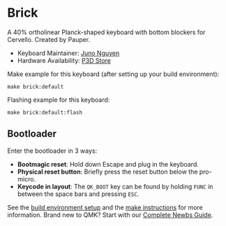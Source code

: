 # Brick

A 40% ortholinear Planck-shaped keyboard with bottom blockers for Cervello. Created by Pauper.

* Keyboard Maintainer: [Juno Nguyen](https://github.com/JunoNgx)
* Hardware Availability: [P3D Store](https://p3dstore.com/collections/invisibolt-acrylic-cases/products/cervello-invisibolt-acrylic-keyboard-case-and-pcb)

Make example for this keyboard (after setting up your build environment):

    make brick:default

Flashing example for this keyboard:

    make brick:default:flash
    
## Bootloader

Enter the bootloader in 3 ways:

* **Bootmagic reset**: Hold down Escape and plug in the keyboard.
* **Physical reset button**: Briefly press the reset button below the pro-micro.
* **Keycode in layout**: The `QK_BOOT` key can be found by holding `FUNC` in between the space bars and pressing `ESC`.

See the [build environment setup](https://docs.qmk.fm/#/getting_started_build_tools) and the [make instructions](https://docs.qmk.fm/#/getting_started_make_guide) for more information. Brand new to QMK? Start with our [Complete Newbs Guide](https://docs.qmk.fm/#/newbs).
